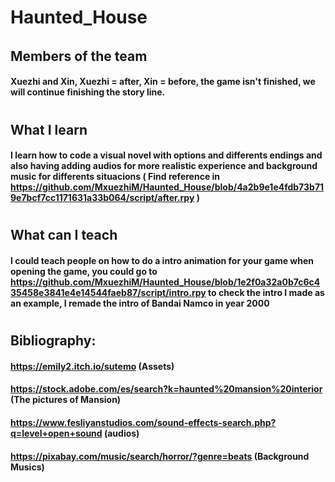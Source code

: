 # Haunted_House
######
## Members of the team
#### Xuezhi and Xin, Xuezhi = after, Xin = before, the game isn't finished, we will continue finishing the story line.
#
#
## What I learn
#### I learn how to code a visual novel with options and differents endings and also having adding audios for more realistic experience and background music for differents situacions ( Find reference in https://github.com/MxuezhiM/Haunted_House/blob/4a2b9e1e4fdb73b719e7bcf7cc1171631a33b064/script/after.rpy )
#
#
## What can I teach
#### I could teach people on how to do a intro animation for your game when opening the game, you could go to https://github.com/MxuezhiM/Haunted_House/blob/1e2f0a32a0b7c6c435458e3841e4e14544faeb87/script/intro.rpy to check the intro I made as an example, I remade the intro of Bandai Namco in year 2000
#
#
## Bibliography:
#### https://emily2.itch.io/sutemo (Assets)
#### https://stock.adobe.com/es/search?k=haunted%20mansion%20interior (The pictures of Mansion)
#### https://www.fesliyanstudios.com/sound-effects-search.php?q=level+open+sound (audios)
#### https://pixabay.com/music/search/horror/?genre=beats (Background Musics)
